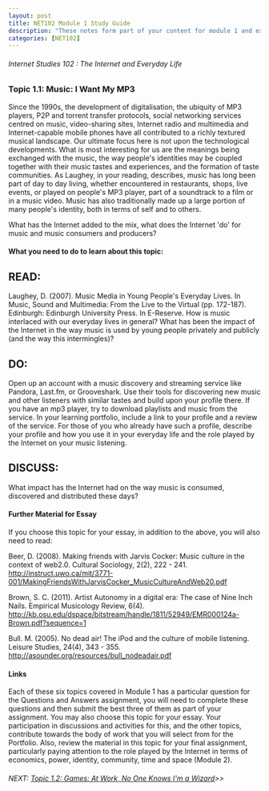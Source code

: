 ```yaml
---
layout: post
title: NET102 Module 1 Study Guide
description: "These notes form part of your content for module 1 and explain the connections between the Internet, the study of everyday life, and what we are trying to do in this unit."
categories: [NET102]
---
```

###### Internet Studies 102 : The Internet and Everyday Life 
  


### Topic 1.1: Music: I Want My MP3

Since the 1990s, the development of digitalisation, the ubiquity of MP3 players, P2P and torrent transfer protocols, social networking services centred on music, video-sharing sites, Internet radio and multimedia and Internet-capable mobile phones have all contributed to a richly textured musical landscape. Our ultimate focus here is not upon the technological developments. What is most interesting for us are the meanings being exchanged with the music, the way people's identities may be coupled together with their music tastes and experiences, and the formation of taste communities. As Laughey, in your reading, describes, music has long been part of day to day living, whether encountered in restaurants, shops, live events, or played on people's MP3 player, part of a soundtrack to a film or in a music video. Music has also traditionally made up a large portion of many people's identity, both in terms of self and to others.

What has the Internet added to the mix, what does the Internet 'do' for music and music consumers and producers?

#### What you need to do to learn about this topic:

## READ:

Laughey, D. (2007). Music Media in Young People's Everyday Lives. In Music, Sound and Multimedia: From the Live to the Virtual (pp. 172-187). Edinburgh: Edinburgh University Press. In E-Reserve.
 How is music interlaced with our everyday lives in general? What has been the impact of the Internet in the way music is used by young people privately and publicly (and the way this intermingles)?

## DO:
Open up an account with a music discovery and streaming service like Pandora, Last.fm, or Grooveshark. Use their tools for discovering new music and other listeners with similar tastes and build upon your profile there. If you have an mp3 player, try to download playlists and music from the service. In your learning portfolio, include a link to your profile and a review of the service. For those of you who already have such a profile, describe your profile and how you use it in your everyday life and the role played by the Internet on your music listening.

## DISCUSS:

What impact has the Internet had on the way music is consumed, discovered and distributed these days?


#### Further Material for Essay

If you choose this topic for your essay, in addition to the above, you will also need to read:

Beer, D. (2008). Making friends with Jarvis Cocker: Music culture in the context of web2.0. Cultural Sociology, 2(2), 222 - 241. http://instruct.uwo.ca/mit/3771-001/MakingFriendsWithJarvisCocker_MusicCultureAndWeb20.pdf

Brown, S. C. (2011). Artist Autonomy in a digital era: The case of Nine Inch Nails. Empirical Musicology Review, 6(4). http://kb.osu.edu/dspace/bitstream/handle/1811/52949/EMR000124a-Brown.pdf?sequence=1

Bull. M. (2005). No dead air! The iPod and the culture of mobile listening. Leisure Studies, 24(4), 343 - 355. http://asounder.org/resources/bull_nodeadair.pdf

#### Links

Each of these six topics covered in Module 1 has a particular question for the Questions and Answers assignment, you will need to complete these questions and then submit the best three of them as part of your assignment. You may also choose this topic for your essay. Your participation in discussions and activities for this, and the other topics, contribute towards the body of work that you will select from for the Portfolio. Also, review the material in this topic for your final assignment, particularly paying attention to the role played by the Internet in terms of economics, power, identity, community, time and space (Module 2).

###### NEXT: [Topic 1.2: Games: At Work, No One Knows I'm a Wizard]()>>
 
